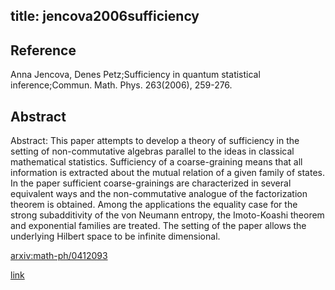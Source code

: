 title: jencova2006sufficiency
---

## Reference

Anna Jencova, Denes Petz;Sufficiency in quantum statistical inference;Commun. Math. Phys. 263(2006), 259-276.

## Abstract 

Abstract:  This paper attempts to develop a theory of sufficiency in the setting of
non-commutative algebras parallel to the ideas in classical mathematical
statistics. Sufficiency of a coarse-graining means that all information is
extracted about the mutual relation of a given family of states. In the paper
sufficient coarse-grainings are characterized in several equivalent ways and
the non-commutative analogue of the factorization theorem is obtained. Among
the applications the equality case for the strong subadditivity of the von
Neumann entropy, the Imoto-Koashi theorem and exponential families are treated.
The setting of the paper allows the underlying Hilbert space to be infinite
dimensional.

    

[arxiv:math-ph/0412093](https://arxiv.org/abs/math-ph/0412093)


[link](https://link.springer.com/article/10.1007/s00220-005-1510-7)


